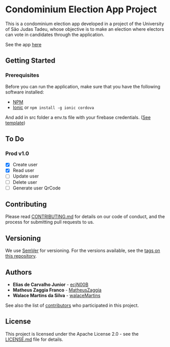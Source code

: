 # Condominium Election App Project

This is a condominium election app developed in a project of the University of São Judas Tadeu, whose objective is to make an election where electors can vote in candidates through the application.

See the app [here](https://ecjn00b.github.io/usjt-condominium-election/)

## Getting Started

### Prerequisites

Before you can run the application, make sure that you have the following software installed:
* [NPM](https://www.npmjs.com/get-npm)
* [Ionic](https://ionicframework.com/docs/intro/installation/) or `npm install -g ionic cordova`

And add in src folder a env.ts file with your firebase credentials. ([See template](docs/templates/env.template.ts))

## To Do

### Prod v1.0
- [X] Create user
- [X] Read user
- [ ] Update user
- [ ] Delete user
- [ ] Generate user QrCode

## Contributing

Please read [CONTRIBUTING.md](CONTRIBUTING.md) for details on our code of conduct, and the process for submitting pull requests to us.

## Versioning

We use [SemVer](http://semver.org/) for versioning. For the versions available, see the [tags on this repository](https://github.com/ecjN00B/usjt-condominium-election/tags).

## Authors

* **Elias de Carvalho Junior** - [ecjN00B](https://github.com/ecjN00B)
* **Matheus Zaggia Franco** - [MatheusZaggia](https://github.com/MatheusZaggia)
* **Walace Martins da Silva** - [walaceMartins](https://github.com/walaceMartins)

See also the list of [contributors](https://github.com/ecjN00B/usjt-condominium-election/contributors) who participated in this project.

## License

This project is licensed under the Apache License 2.0 - see the [LICENSE.md](LICENSE.md) file for details.
